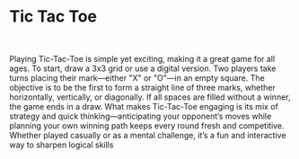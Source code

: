 <h1>Tic Tac Toe</h1>
  <br>
  <p>Playing Tic-Tac-Toe is simple yet exciting, making it a great game for all ages. To start, draw a 3x3 grid or use a digital version. Two players take turns placing their mark—either "X" or "O"—in an empty square. The objective is to be the first to form a straight line of three marks, whether horizontally, vertically, or diagonally. If all spaces are filled without a winner, the game ends in a draw. What makes Tic-Tac-Toe engaging is its mix of strategy and quick thinking—anticipating your opponent’s moves while planning your own winning path keeps every round fresh and competitive. Whether played casually or as a mental challenge, it’s a fun and interactive way to sharpen logical skills</p>
